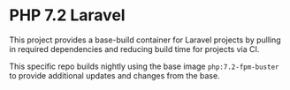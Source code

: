 # PHP 7.2 Laravel

This project provides a base-build container for Laravel projects by pulling in required dependencies and reducing build time for projects via CI.

This specific repo builds nightly using the base image `php:7.2-fpm-buster` to provide additional updates and changes from the base.
